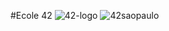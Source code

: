 #Ecole 42
![42-logo](https://user-images.githubusercontent.com/73845925/136096716-017ecf05-d073-42b5-b3a4-5ff26bf6d9b9.png)
![42saopaulo](https://user-images.githubusercontent.com/73845925/136449901-32e19eb6-1491-42bc-b213-9fd8f3003b92.jpeg)
